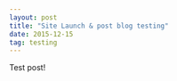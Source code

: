```yaml
---
layout: post
title: "Site Launch & post blog testing"
date: 2015-12-15
tag: testing
---
```


Test post!
